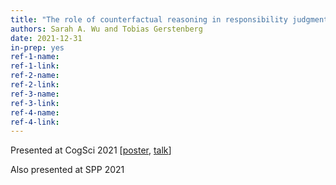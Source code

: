 ```yaml
---
title: "The role of counterfactual reasoning in responsibility judgments"
authors: Sarah A. Wu and Tobias Gerstenberg
date: 2021-12-31
in-prep: yes
ref-1-name:
ref-1-link:
ref-2-name:
ref-2-link: 
ref-3-name: 
ref-3-link:
ref-4-name: 
ref-4-link: 
---
```


Presented at CogSci 2021 [<a href="/assets/files/wu2021responsibility_poster.pdf" target="_blank">poster</a>, <a href="https://www.youtube.com/watch?v=_jhCXqqtmdAtalk" target="_blank">talk</a>]

Also presented at SPP 2021
